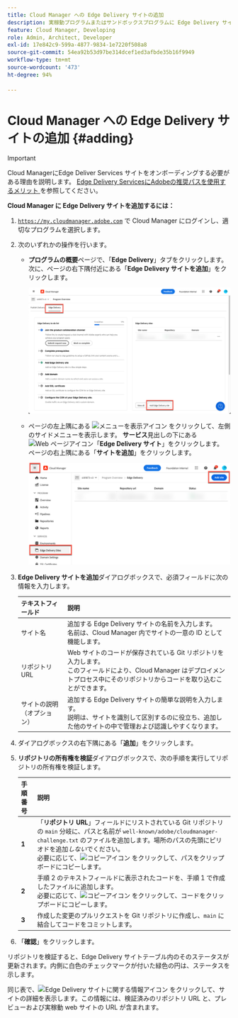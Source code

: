 ```yaml
---
title: Cloud Manager への Edge Delivery サイトの追加
description: 実稼動プログラムまたはサンドボックスプログラムに Edge Delivery サイトを追加する方法について説明します。
feature: Cloud Manager, Developing
role: Admin, Architect, Developer
exl-id: 17e842c9-599a-4877-9834-1e7220f508a8
source-git-commit: 54ea92b53d97be314dcef1ed3afbde35b16f9949
workflow-type: tm+mt
source-wordcount: '473'
ht-degree: 94%

---
```


# Cloud Manager への Edge Delivery サイトの追加 {#adding}

>[!IMPORTANT]
>
>Cloud ManagerにEdge Deliver Services サイトをオンボーディングする必要がある理由を説明します。 [Edge Delivery ServicesにAdobeの推奨パスを使用するメリット ](/help/implementing/cloud-manager/edge-delivery/introduction-to-edge-delivery-services.md#recommended-path-eds) を参照してください。

**Cloud Manager に Edge Delivery サイトを追加するには：**

1. [`https://my.cloudmanager.adobe.com`](https://my.cloudmanager.adobe.com/) で Cloud Manager にログインし、適切なプログラムを選択します。
1. 次のいずれかの操作を行います。

   * **プログラムの概要**&#x200B;ページで、「**Edge Delivery**」タブをクリックします。次に、ページの右下隅付近にある「**Edge Delivery サイトを追加**」をクリックします。

     ![「Edge Delivery」タブからの Edge Delivery サイトの追加](/help/implementing/cloud-manager/assets/cm-eds-add1.png)

   * ページの左上隅にある ![メニューを表示アイコン](https://spectrum.adobe.com/static/icons/workflow_18/Smock_ShowMenu_18_N.svg) をクリックして、左側のサイドメニューを表示します。
**サービス**&#x200B;見出しの下にある ![Web ページアイコン](https://spectrum.adobe.com/static/icons/workflow_18/Smock_WebPages_18_N.svg)「**Edge Delivery サイト**」をクリックします。
ページの右上隅にある「**サイトを追加**」をクリックします。

     ![「Edge Delivery サイト」ボタンからの Edge Delivery サイトの追加](/help/implementing/cloud-manager/assets/cm-eds-add2.png)

1. **Edge Delivery サイトを追加**&#x200B;ダイアログボックスで、必須フィールドに次の情報を入力します。

   | テキストフィールド | 説明 |
   | - | --- |
   | サイト名 | 追加する Edge Delivery サイトの名前を入力します。<br>名前は、Cloud Manager 内でサイトの一意の ID として機能します。 |
   | リポジトリ URL | Web サイトのコードが保存されている Git リポジトリを入力します。<br>このフィールドにより、Cloud Manager はデプロイメントプロセス中にそのリポジトリからコードを取り込むことができます。 |
   | サイトの説明（オプション） | 追加する Edge Delivery サイトの簡単な説明を入力します。<br>説明は、サイトを識別して区別するのに役立ち、追加した他のサイトの中で管理および認識しやすくなります。 |

1. ダイアログボックスの右下隅にある「**追加**」をクリックします。

1. **リポジトリの所有権を検証**&#x200B;ダイアログボックスで、次の手順を実行してリポジトリの所有権を検証します。

   | 手順番号 | 説明 |
   | - | - |
   | **1** | 「**リポジトリ URL**」フィールドにリストされている Git リポジトリの `main` 分岐に、パスと名前が `well-known/adobe/cloudmanager-challenge.txt` のファイルを追加します。場所のパスの先頭にピリオドを追加&#x200B;*しない*&#x200B;でください。<br>必要に応じて、![コピーアイコン](https://spectrum.adobe.com/static/icons/workflow_18/Smock_Copy_18_N.svg) をクリックして、パスをクリップボードにコピーします。 |
   | **2** | 手順 2 のテキストフィールドに表示されたコードを、手順 1 で作成したファイルに追加します。<br>必要に応じて、![コピーアイコン](https://spectrum.adobe.com/static/icons/workflow_18/Smock_Copy_18_N.svg) をクリックして、コードをクリップボードにコピーします。 |
   | **3** | 作成した変更のプルリクエストを Git リポジトリに作成し、`main` に結合してコードをコミットします。 |

1. 「**確認**」をクリックします。

リポジトリを検証すると、Edge Delivery サイトテーブル内のそのステータスが更新されます。内側に白色のチェックマークが付いた緑色の円は、ステータスを示します。

同じ表で、![Edge Delivery サイトに関する情報アイコン](https://spectrum.adobe.com/static/icons/workflow_18/Smock_InfoOutline_18_N.svg) をクリックして、サイトの詳細を表示します。この情報には、検証済みのリポジトリ URL と、プレビューおよび実稼動 web サイトの URL が含まれます。
